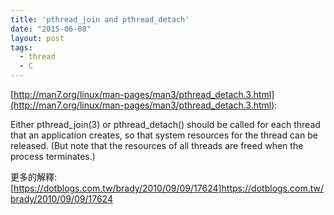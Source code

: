 ```yaml
---
title: 'pthread_join and pthread_detach'
date: "2015-06-08"
layout: post
tags:
  - thread
  - C
---
```


[http://man7.org/linux/man-pages/man3/pthread_detach.3.html](http://man7.org/linux/man-pages/man3/pthread_detach.3.html):

Either pthread_join(3) or pthread_detach() should be called for each thread
       that an application creates, so that system resources for the thread can be
       released.  (But note that the resources of all threads are freed when the
       process terminates.)

更多的解釋:
[https://dotblogs.com.tw/brady/2010/09/09/17624]https://dotblogs.com.tw/brady/2010/09/09/17624       
